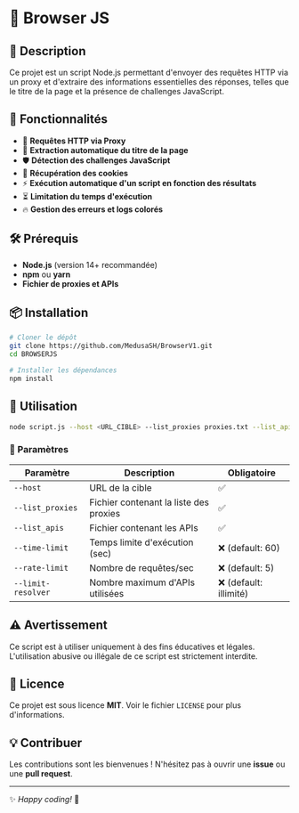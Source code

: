# 🚀 Browser JS

## 🌟 Description
Ce projet est un script Node.js permettant d'envoyer des requêtes HTTP via un proxy et d'extraire des informations essentielles des réponses, telles que le titre de la page et la présence de challenges JavaScript.

## 📌 Fonctionnalités
- 📡 **Requêtes HTTP via Proxy**
- 🔎 **Extraction automatique du titre de la page**
- 🛡️ **Détection des challenges JavaScript**
- 🍪 **Récupération des cookies**
- ⚡ **Exécution automatique d'un script en fonction des résultats**
- ⏳ **Limitation du temps d'exécution**
- 🔥 **Gestion des erreurs et logs colorés**

## 🛠️ Prérequis
- **Node.js** (version 14+ recommandée)
- **npm** ou **yarn**
- **Fichier de proxies et APIs**

## 📦 Installation
```bash
# Cloner le dépôt
git clone https://github.com/MedusaSH/BrowserV1.git
cd BROWSERJS

# Installer les dépendances
npm install
``` 

## 🚀 Utilisation
```bash
node script.js --host <URL_CIBLE> --list_proxies proxies.txt --list_apis apis.txt --time-limit 60 --rate-limit 5 --limit-resolver 10
```
### 🔧 Paramètres
| Paramètre          | Description                           | Obligatoire |
|--------------------|-------------------------------------|-------------|
| `--host`          | URL de la cible                     | ✅          |
| `--list_proxies`  | Fichier contenant la liste des proxies | ✅          |
| `--list_apis`     | Fichier contenant les APIs          | ✅          |
| `--time-limit`    | Temps limite d'exécution (sec)      | ❌ (default: 60) |
| `--rate-limit`    | Nombre de requêtes/sec              | ❌ (default: 5) |
| `--limit-resolver`| Nombre maximum d'APIs utilisées    | ❌ (default: illimité) |

## ⚠️ Avertissement
Ce script est à utiliser uniquement à des fins éducatives et légales. L'utilisation abusive ou illégale de ce script est strictement interdite.

## 📜 Licence
Ce projet est sous licence **MIT**. Voir le fichier `LICENSE` pour plus d'informations.

## 💡 Contribuer
Les contributions sont les bienvenues ! N'hésitez pas à ouvrir une **issue** ou une **pull request**.

---

✨ *Happy coding!* 🚀
